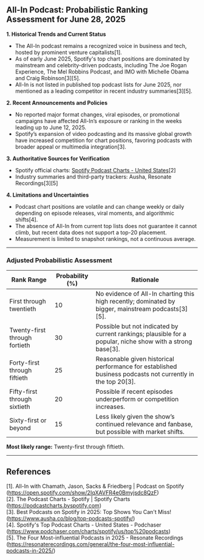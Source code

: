## All-In Podcast: Probabilistic Ranking Assessment for June 28, 2025

**1. Historical Trends and Current Status**
- The All-In podcast remains a recognized voice in business and tech, hosted by prominent venture capitalists[1].
- As of early June 2025, Spotify's top chart positions are dominated by mainstream and celebrity-driven podcasts, including The Joe Rogan Experience, The Mel Robbins Podcast, and IMO with Michelle Obama and Craig Robinson[3][5].
- All-In is not listed in published top podcast lists for June 2025, nor mentioned as a leading competitor in recent industry summaries[3][5].

**2. Recent Announcements and Policies**
- No reported major format changes, viral episodes, or promotional campaigns have affected All-In’s exposure or ranking in the weeks leading up to June 12, 2025.
- Spotify’s expansion of video podcasting and its massive global growth have increased competition for chart positions, favoring podcasts with broader appeal or multimedia integration[3].

**3. Authoritative Sources for Verification**
- Spotify official charts: [Spotify Podcast Charts - United States](https://podcastcharts.byspotify.com/)[2]
- Industry summaries and third-party trackers: Ausha, Resonate Recordings[3][5]

**4. Limitations and Uncertainties**
- Podcast chart positions are volatile and can change weekly or daily depending on episode releases, viral moments, and algorithmic shifts[4].
- The absence of All-In from current top lists does not guarantee it cannot climb, but recent data does not support a top-20 placement.
- Measurement is limited to snapshot rankings, not a continuous average.

---

### Adjusted Probabilistic Assessment

| Rank Range                  | Probability (%) | Rationale                                                                                                                          |
|-----------------------------|----------------|-------------------------------------------------------------------------------------------------------------------------------------|
| First through twentieth     | 10             | No evidence of All-In charting this high recently; dominated by bigger, mainstream podcasts[3][5].                                  |
| Twenty-first through fortieth| 30             | Possible but not indicated by current rankings; plausible for a popular, niche show with a strong base[3].                          |
| Forty-first through fiftieth| 25             | Reasonable given historical performance for established business podcasts not currently in the top 20[3].                            |
| Fifty-first through sixtieth| 20             | Possible if recent episodes underperform or competition increases.                                                                  |
| Sixty-first or beyond       | 15             | Less likely given the show’s continued relevance and fanbase, but possible with market shifts.                                      |

**Most likely range:** Twenty-first through fiftieth.

---

## References

[1]. All-In with Chamath, Jason, Sacks & Friedberg | Podcast on Spotify (https://open.spotify.com/show/2IqXAVFR4e0Bmyjsdc8QzF)  
[2]. The Podcast Charts - Spotify | Spotify Charts (https://podcastcharts.byspotify.com)  
[3]. Best Podcasts on Spotify in 2025: Top Shows You Can't Miss! (https://www.ausha.co/blog/top-podcasts-spotify/)  
[4]. Spotify's Top Podcast Charts - United States - Podchaser (https://www.podchaser.com/charts/spotify/us/top%20podcasts)  
[5]. The Four Most-influential Podcasts in 2025 - Resonate Recordings (https://resonaterecordings.com/general/the-four-most-influential-podcasts-in-2025/)
